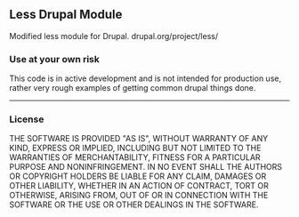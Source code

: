 Less Drupal Module
-------

Modified less module for Drupal. drupal.org/project/less/


### Use at your own risk
This code is in active development and is not intended for production use, rather very rough examples of getting 
common drupal things done.

-------

### License
THE SOFTWARE IS PROVIDED "AS IS", WITHOUT WARRANTY OF ANY KIND,
EXPRESS OR IMPLIED, INCLUDING BUT NOT LIMITED TO THE WARRANTIES
OF MERCHANTABILITY, FITNESS FOR A PARTICULAR PURPOSE AND
NONINFRINGEMENT. IN NO EVENT SHALL THE AUTHORS OR COPYRIGHT
HOLDERS BE LIABLE FOR ANY CLAIM, DAMAGES OR OTHER LIABILITY,
WHETHER IN AN ACTION OF CONTRACT, TORT OR OTHERWISE, ARISING
FROM, OUT OF OR IN CONNECTION WITH THE SOFTWARE OR THE USE OR
OTHER DEALINGS IN THE SOFTWARE.